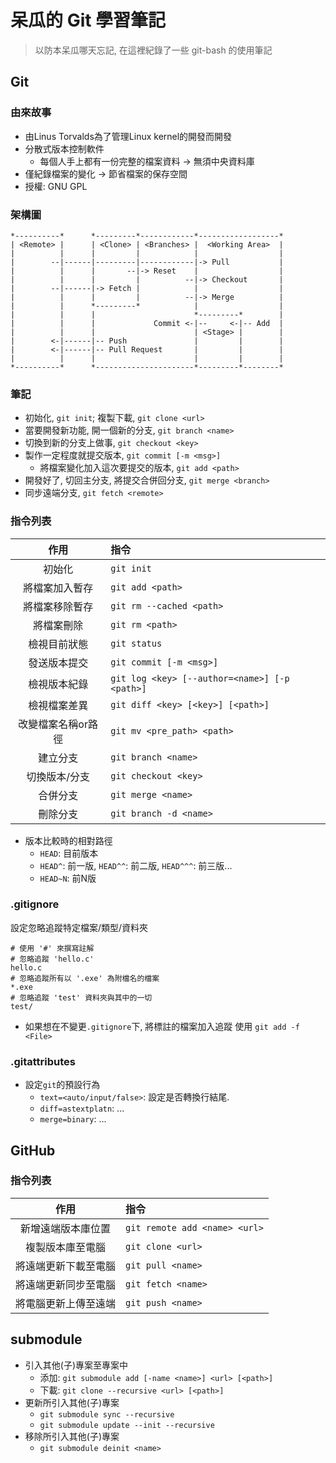 # 呆瓜的 Git 學習筆記

> 以防本呆瓜哪天忘記, 在這裡紀錄了一些 git-bash 的使用筆記

## Git
### 由來故事
- 由Linus Torvalds為了管理Linux kernel的開發而開發
- 分散式版本控制軟件
    + 每個人手上都有一份完整的檔案資料 -> 無須中央資料庫
- 僅紀錄檔案的變化 -> 節省檔案的保存空間 
- 授權: GNU GPL

### 架構圖
```
*----------*      *---------*------------*------------------*
| <Remote> |      | <Clone> | <Branches> |  <Working Area>  |
|          |      |         |            |                  |
|        --|------|---------|------------|-> Pull           |
|          |      |       --|-> Reset    |                  |
|          |      |         |          --|-> Checkout       |
|        --|------|-> Fetch |            |                  |
|          |      |         |          --|-> Merge          |
|          |      *---------*            |                  |
|          |      |                      *---------*        |
|          |      |             Commit <-|--     <-|-- Add  |
|          |      |                      | <Stage> |        |
|        <-|------|-- Push               |         |        |
|        <-|------|-- Pull Request       |         |        |
|          |      |                      |         |        |
*----------*      *----------------------*---------*--------*
```

### 筆記
- 初始化, `git init`; 複製下載, `git clone <url>`
- 當要開發新功能, 開一個新的分支, `git branch <name>`
- 切換到新的分支上做事, `git checkout <key>`
- 製作一定程度就提交版本, `git commit [-m <msg>]`
  + 將檔案變化加入這次要提交的版本, `git add <path>`
- 開發好了, 切回主分支, 將提交合併回分支, `git merge <branch>`
- 同步遠端分支, `git fetch <remote>`

### 指令列表
| 作用 | 指令 |
| :-: | :- |
| 初始化 | `git init` |
| 將檔案加入暫存 | `git add <path>` |
| 將檔案移除暫存 | `git rm --cached <path>` |
| 將檔案刪除 | `git rm <path>` |
| 檢視目前狀態 | `git status` |
| 發送版本提交 | `git commit [-m <msg>]` |
| 檢視版本紀錄 | `git log <key> [--author=<name>] [-p <path>]` |
| 檢視檔案差異 | `git diff <key> [<key>] [<path>]` |
| 改變檔案名稱or路徑 | `git mv <pre_path> <path>` |
| 建立分支 | `git branch <name>` |
| 切換版本/分支 | `git checkout <key>` |
| 合併分支 | `git merge <name>` |
| 刪除分支 | `git branch -d <name>` |

- 版本比較時的相對路徑
    + `HEAD`: 目前版本
    + `HEAD^`: 前一版, `HEAD^^`: 前二版, `HEAD^^^`: 前三版... 
    + `HEAD~N`: 前N版

### .gitignore
設定忽略追蹤特定檔案/類型/資料夾

```git
# 使用 '#' 來撰寫註解
# 忽略追蹤 'hello.c'
hello.c
# 忽略追蹤所有以 '.exe' 為附檔名的檔案
*.exe
# 忽略追蹤 'test' 資料夾與其中的一切
test/
```

- 如果想在不變更`.gitignore`下, 將標註的檔案加入追蹤
  使用 `git add -f <File>`

### .gitattributes
- 設定`git`的預設行為
  + `text=<auto/input/false>`: 設定是否轉換行結尾.
  + `diff=astextplatn`: ... 
  + `merge=binary`: ...

## GitHub
### 指令列表

| 作用 | 指令 |
| :-: | :- |
| 新增遠端版本庫位置 | `git remote add <name> <url>` |
| 複製版本庫至電腦 | `git clone <url>` |
| 將遠端更新下載至電腦 | `git pull <name>` |
| 將遠端更新同步至電腦 | `git fetch <name>` |
| 將電腦更新上傳至遠端 | `git push <name>` |


## submodule
- 引入其他(子)專案至專案中
  + 添加: `git submodule add [-name <name>] <url> [<path>]`
  + 下載: `git clone --recursive <url> [<path>]`
- 更新所引入其他(子)專案
  + `git submodule sync --recursive`
  + `git submodule update --init --recursive`
- 移除所引入其他(子)專案
  + `git submodule deinit <name>`
